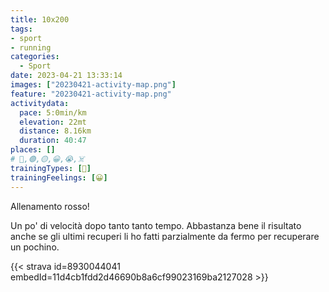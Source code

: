 ```yaml
---
title: 10x200
tags:
- sport
- running
categories:
  - Sport
date: 2023-04-21 13:33:14
images: ["20230421-activity-map.png"]
feature: "20230421-activity-map.png"
activitydata:
  pace: 5:0min/km
  elevation: 22mt
  distance: 8.16km
  duration: 40:47
places: []
# 🔴,🟢,🟡,😀,😭,☠️
trainingTypes: [🔴]
trainingFeelings: [😀]
---
```


Allenamento rosso!
<!--more-->

Un po' di velocità dopo tanto tanto tempo.
Abbastanza bene il risultato anche se gli ultimi recuperi li ho fatti parzialmente da fermo per recuperare un pochino.

{{< strava id=8930044041 embedId=11d4cb1fdd2d46690b8a6cf99023169ba2127028 >}}
